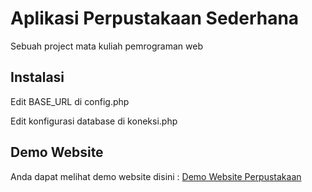 # Aplikasi Perpustakaan Sederhana

Sebuah project mata kuliah pemrograman web

## Instalasi

Edit BASE_URL di config.php

Edit konfigurasi database di koneksi.php

## Demo Website

Anda dapat melihat demo website disini : [Demo Website Perpustakaan](https://greshan.000webhostapp.com/perpustakaan)

